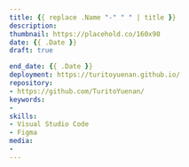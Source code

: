 ```yaml
---
title: {{ replace .Name "-" " " | title }}
description:
thumbnail: https://placehold.co/160x90
date: {{ .Date }}
draft: true

end_date: {{ .Date }}
deployment: https://turitoyuenan.github.io/
repository:
- https://github.com/TuritoYuenan/
keywords:
-
skills:
- Visual Studio Code
- Figma
media:
-
---
```


